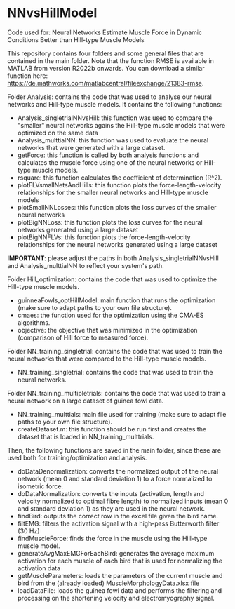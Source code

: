 # NNvsHillModel
Code used for: Neural Networks Estimate Muscle Force in Dynamic Conditions Better than Hill-type Muscle Models

This repository contains four folders and some general files that are contained in the main folder. Note that the function RMSE is available in MATLAB from version R2022b onwards. You can download a similar function here: https://de.mathworks.com/matlabcentral/fileexchange/21383-rmse.

Folder Analysis: contains the code that was used to analyse our neural networks and Hill-type muscle models. It contains the following functions:
- Analysis_singletrialNNvsHill: this function was used to compare the "smaller" neural networks agains the Hill-type muscle models that were optimized on the same data
- Analysis_multtialNN: this function was used to evaluate the neural networks that were generated with a large dataset.
- getForce: this function is called by both analysis functions and calculates the muscle force using one of the neural networks or Hill-type muscle models.
- rsquare: this function calculates the coefficient of determination (R^2).
- plotFLVsmallNetsAndHills: this function plots the force-length-velocity relationships for the smaller neural networks and Hill-type muscle models
- plotSmallNNLosses: this function plots the loss curves of the smaller neural networks
- plotBigNNLoss: this function plots the loss curves for the neural networks generated using a large dataset
- plotBigNNFLVs: this function plots the force-length-velocity relationships for the neural networks generated using a large dataset
  
**IMPORTANT**: please adjust the paths in both Analysis_singletrialNNvsHill and Analysis_multtialNN to reflect your system's path.

Folder Hill_optimization: contains the code that was used to optimize the Hill-type muscle models.
- guinneaFowls_optHillModel: main function that runs the optimization (make sure to adapt paths to your own file structure).
- cmaes: the function used for the optimization using the CMA-ES algorithms.
- objective: the objective that was minimized in the optimization (comparison of Hill force to measured force).

Folder NN_training_singletrial: contains the code that was used to train the neural networks that were compared to the Hill-type muscle models.
- NN_training_singletrial: contains the code that was used to train the neural networks.

Folder NN_training_multipletrials: contains the code that was used to train a neural network on a large dataset of guinea fowl data.
- NN_training_multtials: main file used for training (make sure to adapt file paths to your own file structure).
- createDataset.m: this function should be run first and creates the dataset that is loaded in NN_training_multtrials.

Then, the following functions are saved in the main folder, since these are used both for training/optimization and analysis.
- doDataDenormalization: converts the normalized output of the neural network (mean 0 and standard deviation 1) to a force normalized to isometric force.
- doDataNormalization: converts the inputs (activation, length and velocity normalized to optimal fibre length) to normalized inputs (mean 0 and standard deviation 1) as they are used in the neural network.
- findBird: outputs the correct row in the excel file given the bird name.
- filtEMG: filters the activation signal with a high-pass Butterworth filter (30 Hz)
- findMuscleForce: finds the force in the muscle using the Hill-type muscle model.
- generateAvgMaxEMGForEachBird: generates the average maximum activation for each muscle of each bird that is used for normalizing the activation data
- getMuscleParameters: loads the parameters of the current muscle and bird from the (already loaded) MuscleMorphologyData.xlsx file
- loadDataFile: loads the guinea fowl data and performs the filtering and processing on the shortening velocity and electromyography signal.
